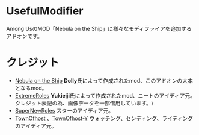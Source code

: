 # UsefulModifier
Among UsのMOD「Nebula on the Ship」に様々なモディファイアを追加するアドオンです。
# クレジット
- [Nebula on the Ship](https://github.com/Dolly1016/Nebula) **Dolly**氏によって作成されたmod、このアドオンの大本となるmod。
- [ExtremeRoles](https://github.com/yukieiji/ExtremeRoles) **Yukieiji**氏によって作成されたmod、ニートのアイディア元。クレジット表記の為、画像データを一部借用しています。\
- [SuperNewRoles](https://github.com/SuperNewRoles/SuperNewRoles) スターのアイディア元。
- [TownOfhost](https://github.com/tukasa0001/TownOfHost) 、[TownOfhost-Y](https://github.com/Yumenopai/TownOfHost_Y) ウォッチング、センディング、ライティングのアイディア元。
